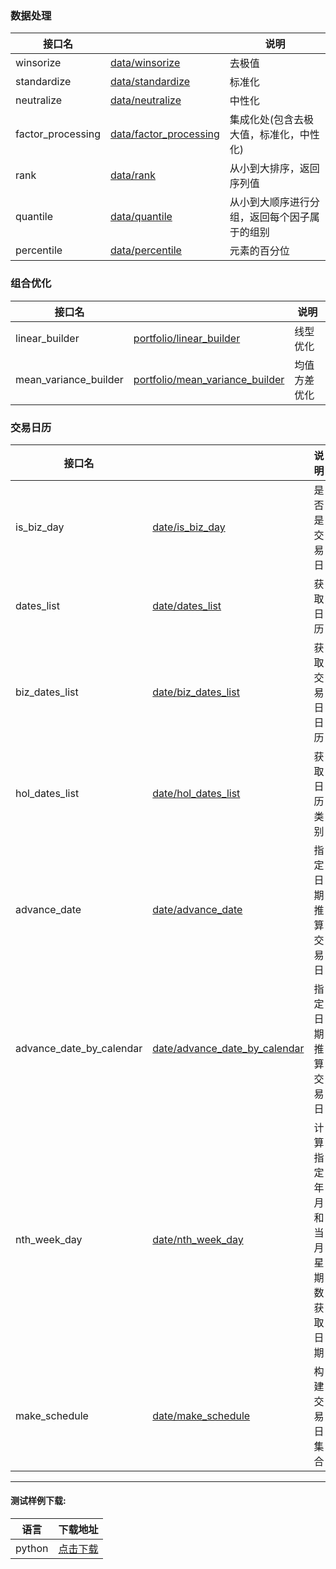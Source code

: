 ### 数据处理
接口名 || 说明
---|---|---
winsorize  | [data/winsorize](data/winsorize.html) | 去极值
standardize | [data/standardize](data/standardize.html)| 标准化
neutralize | [data/neutralize](data/neutralize.html)| 中性化
factor_processing | [data/factor_processing](data/factor_processing.html)| 集成化处(包含去极大值，标准化，中性化)
rank | [data/rank](data/rank.html)| 从小到大排序，返回序列值
quantile | [data/quantile](data/quantile.html)| 从小到大顺序进行分组，返回每个因子属于的组别
percentile | [data/percentile](data/percentile.html)| 元素的百分位

### 组合优化
接口名 || 说明
---|---|---
linear_builder|[portfolio/linear_builder](portfolio/linear_builder.html)|线型优化
mean_variance_builder|[portfolio/mean_variance_builder](portfolio/mean_variance_builder.html)|均值方差优化

### 交易日历
接口名 || 说明
---|---|---
is_biz_day|[date/is_biz_day](date/is_biz_day.html)|是否是交易日
dates_list|[date/dates_list](date/dates_list.html)|获取日历
biz_dates_list|[date/biz_dates_list](date/biz_dates_list.html)|获取交易日日历
hol_dates_list|[date/hol_dates_list](date/hol_dates_list.html)|获取日历类别
advance_date|[date/advance_date](date/advance_date.html)|指定日期推算交易日
advance_date_by_calendar|[date/advance_date_by_calendar](date/advance_date_by_calendar.html)|指定日期推算交易日
nth_week_day|[date/nth_week_day](date/nth_week_day.html)|计算指定年月和当月星期数获取日期
make_schedule|[date/make_schedule](date/make_schedule.html)|构建交易日集合


---
#### 测试样例下载:

语言 | 下载地址
---|---
python| [点击下载](client.py)